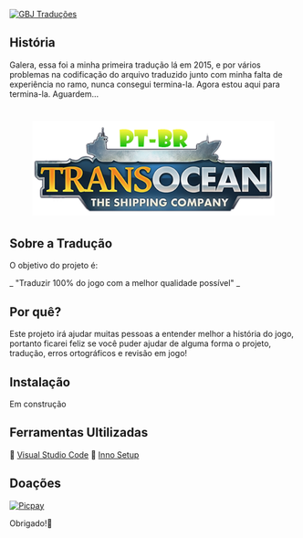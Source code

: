[![GBJ Traduções](https://img.shields.io/badge/‹Traduções%20GBJ›-blue?style=for-the-badge&logo=Windows&logoColor=white)](https://github.com/JUNIORGBJ)

## História
Galera, essa foi a minha primeira tradução lá em 2015, e por vários problemas na codificação do arquivo traduzido junto com minha falta de experiência no ramo, nunca consegui termina-la. Agora estou aqui para termina-la. Aguardem...

<h1 align="center"><figure>
  <img src="TransOceanCover.png">
</figure></h1>


## Sobre a Tradução

O objetivo do projeto é:

_ "Traduzir 100% do jogo com a melhor qualidade possível" _

## Por quê?

Este projeto irá ajudar muitas pessoas a entender melhor a história do jogo, portanto ficarei feliz se você puder ajudar de alguma forma o projeto, tradução, erros ortográficos e revisão em jogo!

## Instalação
Em construção

## Ferramentas Ultilizadas

:link: [Visual Studio Code](https://code.visualstudio.com)
:link: [Inno Setup](https://jrsoftware.org/isinfo.php)

## Doações

[![Picpay](https://i.ibb.co/cYcsCnZ/hhhh.png)](https://picpay.me/gilsongbj)

Obrigado!:wave:

